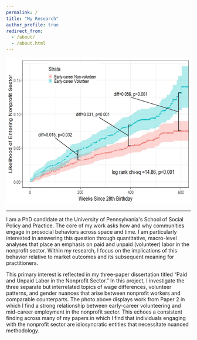 ```yaml
---
permalink: /
title: "My Research"
author_profile: true
redirect_from: 
  - /about/
  - /about.html
---
```

<img src = "/images/KM_Plot_NP.jpeg" width = "600" height = "400">

---
I am a PhD candidate at the University of Pennsylvania's School of Social Policy and Practice. The core of my work asks how and why communities engage in prosocial behaviors across space and time. I am particularly interested in answering this question through quantitative, macro-level analyses that place an emphasis on paid and unpaid (volunteer) labor in the nonprofit sector. Within my research, I focus on the implications of this behavior relative to market outcomes and its subsequent meaning for practitioners.

This primary interest is reflected in my three-paper dissertation titled “Paid and Unpaid Labor in the Nonprofit Sector.” In this project, I investigate the three separate but interrelated topics of wage differences, volunteer patterns, and gender nuances that arise between nonprofit workers and comparable counterparts. The photo above displays work from Paper 2 in which I find a strong relationship between early-career volunteering and mid-career employment in the nonprofit sector. This echoes a consistent finding across many of my papers in which I find that individuals engaging with the nonprofit sector are idiosyncratic entities that necessitate nuanced methodology. 
